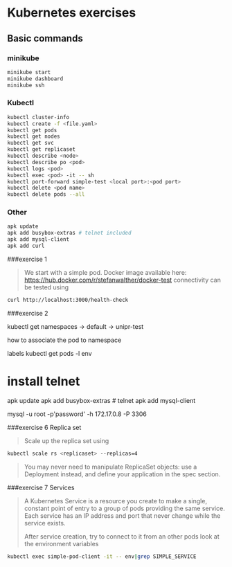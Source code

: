 # Kubernetes exercises

## Basic commands

### minikube
```sh
minikube start
minikube dashboard
minikube ssh
```
### Kubectl
```sh
kubectl cluster-info
kubectl create -f <file.yaml>
kubectl get pods
kubectl get nodes
kubectl get svc
kubectl get replicaset
kubectl describe <node>
kubectl describe po <pod>
kubectl logs <pod>
kubectl exec <pod> -it -- sh
kubectl port-forward simple-test <local port>:<pod port>
kubectl delete <pod name>
kubectl delete pods --all
```
### Other
```sh
apk update
apk add busybox-extras # telnet included
apk add mysql-client
apk add curl
```

###exercise 1
> We start with a simple pod. Docker image available here: https://hub.docker.com/r/stefanwalther/docker-test
>connectivity can be tested using
```sh
curl http://localhost:3000/health-check
```

###exercise 2

kubectl get namespaces
-> default
-> unipr-test

how to associate the pod to namespace


labels
kubectl get pods -l env


# install telnet
apk update
apk add busybox-extras # telnet
apk add mysql-client

mysql -u root -p'password' -h 172.17.0.8 -P 3306

###exercise 6 Replica set

>Scale up the replica set using
```sh
kubectl scale rs <replicaset> --replicas=4
```
>You may never need to manipulate ReplicaSet objects: use a Deployment instead, and define your application in the spec section.

###exercise 7 Services

>A Kubernetes Service is a resource you create to make a single, constant point of entry to a group of pods providing the same service. 
>Each service has an IP address and port that never change while the service exists.
>
>After service creation, try to connect to it from an other pods
>look at the environment variables
```sh
kubectl exec simple-pod-client -it -- env|grep SIMPLE_SERVICE
``` 